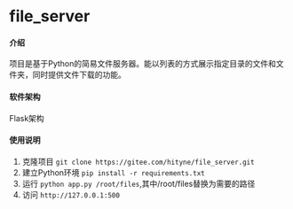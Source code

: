 # file_server

#### 介绍
项目是基于Python的简易文件服务器。能以列表的方式展示指定目录的文件和文件夹，同时提供文件下载的功能。

#### 软件架构
Flask架构

#### 使用说明

1. 克隆项目 `git clone https://gitee.com/hityne/file_server.git`
2. 建立Python环境 `pip install -r requirements.txt`
3. 运行 `python app.py /root/files`,其中/root/files替换为需要的路径
4. 访问 `http://127.0.0.1:500`


